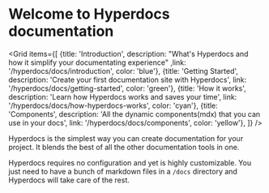 # Welcome to Hyperdocs documentation

<Grid
items={[
{title: 'Introduction', description: "What's Hyperdocs and how it simplify your documentating experience" ,link: '/hyperdocs/docs/introduction', color: 'blue'},
{title: 'Getting Started', description: 'Create your first documentation site with Hyperdocs', link: '/hyperdocs/docs/getting-started', color: 'green'},
{title: 'How it works', description: 'Learn how Hyperdocs works and saves your time', link: '/hyperdocs/docs/how-hyperdocs-works', color: 'cyan'},
{title: 'Components', description: 'All the dynamic components(mdx) that you can use in your docs', link: '/hyperdocs/docs/components', color: 'yellow'},
]}
/>

Hyperdocs is the simplest way you can create documentation for your project. It blends the best of all the other documentation tools in one.

Hyperdocs requires no configuration and yet is highly customizable. You just need to have a bunch of markdown files in a `/docs` directory and Hyperdocs will take care of the rest.

<Loom url="https://www.loom.com/share/64bb8c253a5d4cdabbc5ac4db92df606" title="What's Hyperdocs??" />

